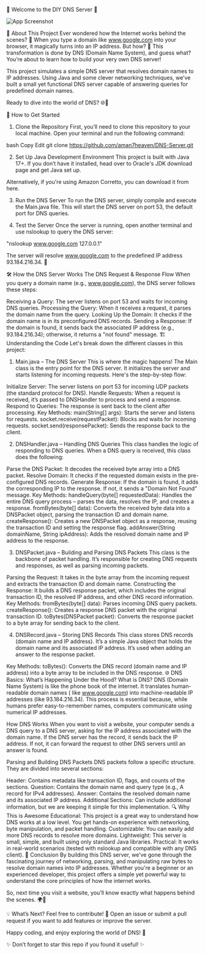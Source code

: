 🎉 Welcome to the DIY DNS Server 🎉

![App Screenshot](https://www.indusface.com/wp-content/uploads/2024/10/DNS-lookup-process-.png)

📡 About This Project
Ever wondered how the Internet works behind the scenes? 🧐 When you type a domain like www.google.com into your browser,
it magically turns into an IP address. But how? 🤔 This transformation is done by DNS (Domain Name System), and guess
what? You’re about to learn how to build your very own DNS server!

This project simulates a simple DNS server that resolves domain names to IP addresses. Using Java and some clever
networking techniques, we’ve built a small yet functional DNS server capable of answering queries for predefined domain
names.

Ready to dive into the world of DNS? 🌐🚀

🚀 How to Get Started

1. Clone the Repository
   First, you’ll need to clone this repository to your local machine. Open your terminal and run the following command:

bash
Copy
Edit
git clone https://github.com/aman7heaven/DNS-Server.git

2. Set Up Java Development Environment
   This project is built with Java 17+. If you don’t have it installed, head over to Oracle's JDK download page and get
   Java set up.

Alternatively, if you're using Amazon Corretto, you can download it from here.

3. Run the DNS Server
   To run the DNS server, simply compile and execute the Main.java file. This will start the DNS server on port 53, the
   default port for DNS queries.

4. Test the Server
   Once the server is running, open another terminal and use nslookup to query the DNS server:

"nslookup www.google.com 127.0.0.1"

The server will resolve www.google.com to the predefined IP address 93.184.216.34. 🎉

🛠️ How the DNS Server Works
The DNS Request & Response Flow
When you query a domain name (e.g., www.google.com), the DNS server follows these steps:

Receiving a Query: The server listens on port 53 and waits for incoming DNS queries.
Processing the Query: When it receives a request, it parses the domain name from the query.
Looking Up the Domain: It checks if the domain name is in its preconfigured DNS records.
Sending a Response: If the domain is found, it sends back the associated IP address (e.g., 93.184.216.34); otherwise, it
returns a "not found" message.
🏗️ Understanding the Code
Let's break down the different classes in this project:

1. Main.java – The DNS Server
   This is where the magic happens! The Main class is the entry point for the DNS server. It initializes the server and
   starts listening for incoming requests. Here's the step-by-step flow:

Initialize Server: The server listens on port 53 for incoming UDP packets (the standard protocol for DNS).
Handle Requests: When a request is received, it’s passed to DNSHandler to process and send a response.
Respond to Queries: The response is sent back to the client after processing.
Key Methods:
main(String[] args): Starts the server and listens for requests.
socket.receive(requestPacket): Blocks and waits for incoming requests.
socket.send(responsePacket): Sends the response back to the client.

2. DNSHandler.java – Handling DNS Queries
   This class handles the logic of responding to DNS queries. When a DNS query is received, this class does the
   following:

Parse the DNS Packet: It decodes the received byte array into a DNS packet.
Resolve Domain: It checks if the requested domain exists in the pre-configured DNS records.
Generate Response: If the domain is found, it adds the corresponding IP to the response. If not, it sends a "Domain Not
Found" message.
Key Methods:
handleQuery(byte[] requestedData): Handles the entire DNS query process – parses the data, resolves the IP, and creates
a response.
fromBytes(byte[] data): Converts the received byte data into a DNSPacket object, parsing the transaction ID and domain
name.
createResponse(): Creates a new DNSPacket object as a response, reusing the transaction ID and setting the response
flag.
addAnswer(String domainName, String ipAddress): Adds the resolved domain name and IP address to the response.

3. DNSPacket.java – Building and Parsing DNS Packets
   This class is the backbone of packet handling. It’s responsible for creating DNS requests and responses, as well as
   parsing incoming packets.

Parsing the Request: It takes in the byte array from the incoming request and extracts the transaction ID and domain
name.
Constructing the Response: It builds a DNS response packet, which includes the original transaction ID, the resolved IP
address, and other DNS record information.
Key Methods:
fromBytes(byte[] data): Parses incoming DNS query packets.
createResponse(): Creates a response DNS packet with the original transaction ID.
toBytes(DNSPacket packet): Converts the response packet to a byte array for sending back to the client.

4. DNSRecord.java – Storing DNS Records
   This class stores DNS records (domain name and IP address). It’s a simple Java object that holds the domain name and
   its associated IP address. It’s used when adding an answer to the response packet.

Key Methods:
toBytes(): Converts the DNS record (domain name and IP address) into a byte array to be included in the DNS response.
🌐 DNS Basics: What’s Happening Under the Hood?
What is DNS?
DNS (Domain Name System) is like the phone book of the internet. It translates human-readable domain names (
like www.google.com) into machine-readable IP addresses (like 93.184.216.34). This process is essential because, while
humans prefer easy-to-remember names, computers communicate using numerical IP addresses.

How DNS Works
When you want to visit a website, your computer sends a DNS query to a DNS server, asking for the IP address associated
with the domain name. If the DNS server has the record, it sends back the IP address. If not, it can forward the request
to other DNS servers until an answer is found.

Parsing and Building DNS Packets
DNS packets follow a specific structure. They are divided into several sections:

Header: Contains metadata like transaction ID, flags, and counts of the sections.
Question: Contains the domain name and query type (e.g., A record for IPv4 addresses).
Answer: Contains the resolved domain name and its associated IP address.
Additional Sections: Can include additional information, but we are keeping it simple for this implementation.
🔍 Why This is Awesome
Educational: This project is a great way to understand how DNS works at a low level. You get hands-on experience with
networking, byte manipulation, and packet handling.
Customizable: You can easily add more DNS records to resolve more domains.
Lightweight: This server is small, simple, and built using only standard Java libraries.
Practical: It works in real-world scenarios (tested with nslookup and compatible with any DNS client).
📜 Conclusion
By building this DNS server, we’ve gone through the fascinating journey of networking, parsing, and manipulating raw
bytes to resolve domain names into IP addresses. Whether you're a beginner or an experienced developer, this project
offers a simple yet powerful way to understand the core principles of how the internet works.

So, next time you visit a website, you’ll know exactly what happens behind the scenes. 🌍🚀

💡 What’s Next?
Feel free to contribute! 🚀 Open an issue or submit a pull request if you want to add features or improve the server.

Happy coding, and enjoy exploring the world of DNS! 🎉

✨ Don’t forget to star this repo if you found it useful! ✨